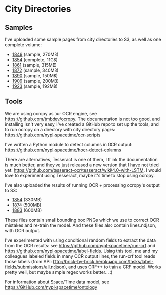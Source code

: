 # City Directories

## Samples

I've uploaded some sample pages from city directories to S3, as well as one complete volume:

- [1849](http://spacetime-nypl-org.s3.amazonaws.com/city-directories/samples/1849.zip) (sample, 270MB)
- [1854](http://spacetime-nypl-org.s3.amazonaws.com/city-directories/complete/1854-55.zip) (complete, 11GB)
- [1861](http://spacetime-nypl-org.s3.amazonaws.com/city-directories/samples/1861.zip) (sample, 315MB)
- [1872](http://spacetime-nypl-org.s3.amazonaws.com/city-directories/samples/1872.zip) (sample, 340MB)
- [1890](http://spacetime-nypl-org.s3.amazonaws.com/city-directories/samples/1890.zip) (sample, 150MB)
- [1909](http://spacetime-nypl-org.s3.amazonaws.com/city-directories/samples/1909-1910.zip) (sample, 200MB)
- [1923](http://spacetime-nypl-org.s3.amazonaws.com/city-directories/samples/1923.zip) (sample, 192MB)

## Tools

We are using ocropy as our OCR engine, see https://github.com/tmbdev/ocropy. The documentation is not too good, and installing isn't very easy, I've created a GitHub repo to set up the tools, and to run ocropy on a directory with city directory pages: https://github.com/nypl-spacetime/ocr-scripts

I've written a Python module to detect columns in OCR output: https://github.com/nypl-spacetime/hocr-detect-columns

There are alternatives, Tesseract is one of them, I think the documentation is much better, and they've just released a new version that I have not tried yet: https://github.com/tesseract-ocr/tesseract/wiki/4.0-with-LSTM. I would love to experiment using Tesseract, maybe it's time to stop using ocropy.

I've also uploaded the results of running OCR + processing ocropy's output to S3:

- [1854](http://spacetime-nypl-org.s3.amazonaws.com/city-directories/data/1854-55.zip) (330MB)
- [1874](http://spacetime-nypl-org.s3.amazonaws.com/city-directories/data/1874-75.zip) (500MB)
- [1883](http://spacetime-nypl-org.s3.amazonaws.com/city-directories/data/1883-84.zip) (600MB)

These files contain small bounding box PNGs which we use to correct OCR mistakes and re-train the model. And these files also contain lines.ndjson, with OCR output.

I've experimented with using conditional random fields to extract the data from the OCR results: see https://github.com/nypl-spacetime/run-crf and https://github.com/nypl-spacetime/label-fields. Using this tool, me and my colleagues labeled fields in many OCR output lines, the run-crf tool reads those labels (from API: http://brick-by-brick.herokuapp.com/tasks/label-fields/submissions/all.ndjson), and uses CRF++ to train a CRF model. Works pretty well, but maybe simple regex works better... :)

For information about Space/Time data model, see https://GitHub.com/nypl-spacetime/ontology
